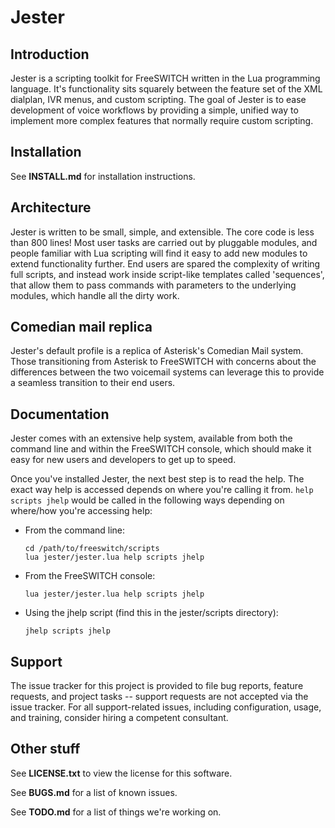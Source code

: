# Jester

## Introduction
Jester is a scripting toolkit for FreeSWITCH written in the Lua programming language. It's functionality sits squarely between the feature set of the XML dialplan, IVR menus, and custom scripting. The goal of Jester is to ease development of voice workflows by providing a simple, unified way to implement more complex features that normally require custom scripting.

## Installation
See **INSTALL.md** for installation instructions.

## Architecture
Jester is written to be small, simple, and extensible. The core code is less than 800 lines! Most user tasks are carried out by pluggable modules, and people familiar with Lua scripting will find it easy to add new modules to extend functionality further. End users are spared the complexity of writing full scripts, and instead work inside script-like templates called 'sequences', that allow them to pass commands with parameters to the underlying modules, which handle all the dirty work.

## Comedian mail replica
Jester's default profile is a replica of Asterisk's Comedian Mail system. Those transitioning from Asterisk to FreeSWITCH with concerns about the differences between the two voicemail systems can leverage this to provide a seamless transition to their end users.

## Documentation

Jester comes with an extensive help system, available from both the command line and within the FreeSWITCH console, which should make it easy for new users and developers to get up to speed.

Once you've installed Jester, the next best step is to read the help.  The exact way help is accessed depends on where you're calling it from. ```help scripts jhelp``` would be called in the following ways depending on where/how you're accessing help:

 * From the command line:

   ```
   cd /path/to/freeswitch/scripts
   lua jester/jester.lua help scripts jhelp
   ```
 * From the FreeSWITCH console:

   ```
   lua jester/jester.lua help scripts jhelp
   ```
 * Using the jhelp script (find this in the jester/scripts directory):

   ```
   jhelp scripts jhelp
   ```

## Support

The issue tracker for this project is provided to file bug reports, feature requests, and project tasks -- support requests are not accepted via the issue tracker. For all support-related issues, including configuration, usage, and training, consider hiring a competent consultant.

## Other stuff
See **LICENSE.txt** to view the license for this software.

See **BUGS.md** for a list of known issues.

See **TODO.md** for a list of things we're working on.
